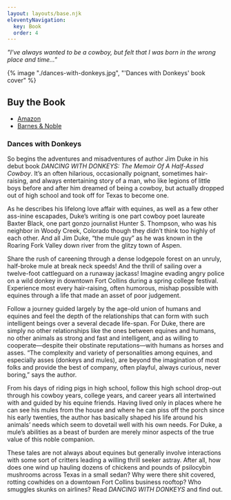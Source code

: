 ```yaml
---
layout: layouts/base.njk
eleventyNavigation:
  key: Book
  order: 4
---
```

*"I've always wanted to be a cowboy, but felt that I was born in the wrong place and time..."*

{% image "./dances-with-donkeys.jpg", "'Dances with Donkeys' book cover" %}

## Buy the Book

- <a href="https://www.amazon.com/dp/B0C4BQZF9V" target="_blank">Amazon</a>
- <a href="https://www.barnesandnoble.com/w/dances-with-donkeys-jim-duke/1143600981" target="_blank">Barnes & Noble</a>

### Dances with Donkeys

So begins the adventures and misadventures of author Jim Duke in his debut book *DANCING WITH DONKEYS: The Memoir Of A Half-Assed Cowboy*. It’s an often hilarious, occasionally poignant, sometimes hair-raising, and always entertaining story of a man, who like legions of little boys before and after him dreamed of being a cowboy, but actually dropped out of high school and took off for Texas to become one.

As he describes his lifelong love affair with equines, as well as a few other ass-inine escapades, Duke’s writing is one part cowboy poet laureate Baxter Black, one part gonzo journalist Hunter S. Thompson, who was his neighbor in Woody Creek, Colorado though they didn’t think too highly of each other. And all Jim Duke, “the mule guy” as he was known in the Roaring Fork Valley down river from the glitzy town of Aspen. 

Share the rush of careening through a dense lodgepole forest on an unruly, half-broke mule at break neck speeds! And the thrill of sailing over a twelve-foot cattleguard on a runaway jackass! Imagine evading angry police on a wild donkey in downtown Fort Collins during a spring college festival. Experience most every hair-raising, often humorous, mishap possible with equines through a life that made an asset of poor judgement.

Follow a journey guided largely by the age-old union of humans and equines and feel the depth of the relationships that can form with such intelligent beings over a several decade life-span. For Duke, there are simply no other relationships like the ones between equines and humans, no other animals as strong and fast and intelligent, and as willing to cooperate—despite their obstinate reputations—with humans as horses and asses. “The complexity and variety of personalities among equines, and especially asses (donkeys and mules), are beyond the imagination of most folks and provide the best of company, often playful, always curious, never boring,” says the author.

From his days of riding pigs in high school, follow this high school drop-out through his cowboy years, college years, and career years all intertwined with and guided by his equine friends. Having lived only in places where he can see his mules from the house and where he can piss off the porch since his early twenties, the author has basically shaped his life around his animals’ needs which seem to dovetail well with his own needs. For Duke, a mule’s abilities as a beast of burden are merely minor aspects of the true value of this noble companion.

These tales are not always about equines but generally involve interactions with some sort of critters leading a willing thrill seeker astray. After all, how does one wind up hauling dozens of chickens and pounds of psilocybin mushrooms across Texas in a small sedan? Why were there shit covered, rotting cowhides on a downtown Fort Collins business rooftop? Who smuggles skunks on airlines? Read *DANCING WITH DONKEYS* and find out.
